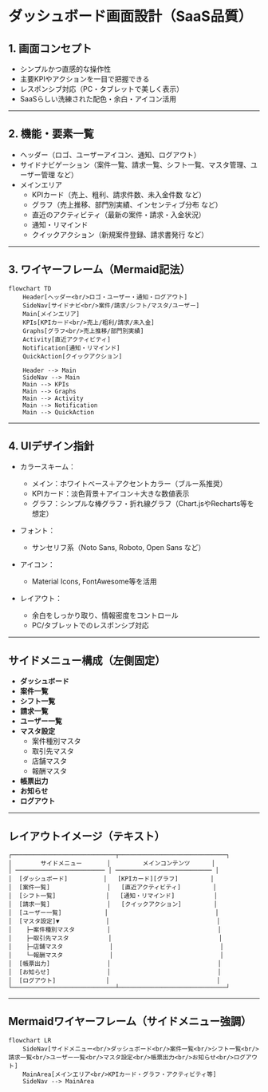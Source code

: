 # ダッシュボード画面設計（SaaS品質）

## 1. 画面コンセプト
- シンプルかつ直感的な操作性
- 主要KPIやアクションを一目で把握できる
- レスポンシブ対応（PC・タブレットで美しく表示）
- SaaSらしい洗練された配色・余白・アイコン活用

---

## 2. 機能・要素一覧

- ヘッダー（ロゴ、ユーザーアイコン、通知、ログアウト）
- サイドナビゲーション（案件一覧、請求一覧、シフト一覧、マスタ管理、ユーザー管理 など）
- メインエリア
    - KPIカード（売上、粗利、請求件数、未入金件数 など）
    - グラフ（売上推移、部門別実績、インセンティブ分布 など）
    - 直近のアクティビティ（最新の案件・請求・入金状況）
    - 通知・リマインド
    - クイックアクション（新規案件登録、請求書発行 など）

---

## 3. ワイヤーフレーム（Mermaid記法）

```mermaid
flowchart TD
    Header[ヘッダー<br/>ロゴ・ユーザー・通知・ログアウト]
    SideNav[サイドナビ<br/>案件/請求/シフト/マスタ/ユーザー]
    Main[メインエリア]
    KPIs[KPIカード<br/>売上/粗利/請求/未入金]
    Graphs[グラフ<br/>売上推移/部門別実績]
    Activity[直近アクティビティ]
    Notification[通知・リマインド]
    QuickAction[クイックアクション]

    Header --> Main
    SideNav --> Main
    Main --> KPIs
    Main --> Graphs
    Main --> Activity
    Main --> Notification
    Main --> QuickAction
```

---

## 4. UIデザイン指針

- カラースキーム：  
  - メイン：ホワイトベース＋アクセントカラー（ブルー系推奨）  
  - KPIカード：淡色背景＋アイコン＋大きな数値表示  
  - グラフ：シンプルな棒グラフ・折れ線グラフ（Chart.jsやRecharts等を想定）

- フォント：  
  - サンセリフ系（Noto Sans, Roboto, Open Sans など）

- アイコン：  
  - Material Icons, FontAwesome等を活用

- レイアウト：  
  - 余白をしっかり取り、情報密度をコントロール  
  - PC/タブレットでのレスポンシブ対応 

---

## サイドメニュー構成（左側固定）

- **ダッシュボード**
- **案件一覧**
- **シフト一覧**
- **請求一覧**
- **ユーザー一覧**
- **マスタ設定**
  - 案件種別マスタ
  - 取引先マスタ
  - 店舗マスタ
  - 報酬マスタ
- **帳票出力**
- **お知らせ**
- **ログアウト**

---

## レイアウトイメージ（テキスト）

```
┌─────────────────────────────┬──────────────────────────────┐
│        サイドメニュー       │         メインコンテンツ      │
│ ───────────────────────── │ ─────────────────────────── │
│  [ダッシュボード]          │   [KPIカード][グラフ]         │
│  [案件一覧]                │   [直近アクティビティ]         │
│  [シフト一覧]              │   [通知・リマインド]           │
│  [請求一覧]                │   [クイックアクション]         │
│  [ユーザー一覧]            │                              │
│  [マスタ設定]▼             │                              │
│    ├─案件種別マスタ         │                              │
│    ├─取引先マスタ           │                              │
│    ├─店舗マスタ             │                              │
│    └─報酬マスタ             │                              │
│  [帳票出力]                │                              │
│  [お知らせ]                │                              │
│  [ログアウト]              │                              │
└─────────────────────────────┴──────────────────────────────┘
```

---

## Mermaidワイヤーフレーム（サイドメニュー強調）

```mermaid
flowchart LR
    SideNav[サイドメニュー<br/>ダッシュボード<br/>案件一覧<br/>シフト一覧<br/>請求一覧<br/>ユーザー一覧<br/>マスタ設定<br/>帳票出力<br/>お知らせ<br/>ログアウト]
    MainArea[メインエリア<br/>KPIカード・グラフ・アクティビティ等]
    SideNav --> MainArea
``` 